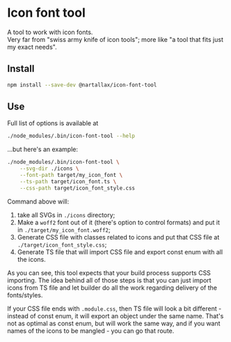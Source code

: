 # Icon font tool

A tool to work with icon fonts.  
Very far from "swiss army knife of icon tools"; more like "a tool that fits just my exact needs".

## Install

```bash
npm install --save-dev @nartallax/icon-font-tool
```

## Use

Full list of options is available at

```bash
./node_modules/.bin/icon-font-tool --help
```

...but here's an example:

```bash
./node_modules/.bin/icon-font-tool \
	--svg-dir ./icons \
	--font-path target/my_icon_font \
	--ts-path target/icon_font.ts \
	--css-path target/icon_font_style.css
```

Command above will:

1. take all SVGs in `./icons` directory;
2. Make a `woff2` font out of it (there's option to control formats) and put it in `./target/my_icon_font.woff2`;
3. Generate CSS file with classes related to icons and put that CSS file at `./target/icon_font_style.css`;
4. Generate TS file that will import CSS file and export const enum with all the icons.

As you can see, this tool expects that your build process supports CSS importing. The idea behind all of those steps is that you can just import icons from TS file and let builder do all the work regarding delivery of the fonts/styles.  

If your CSS file ends with `.module.css`, then TS file will look a bit different - instead of const enum, it will export an object under the same name. That's not as optimal as const enum, but will work the same way, and if you want names of the icons to be mangled - you can go that route.  
